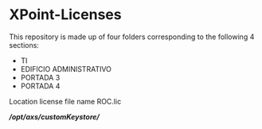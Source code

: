 # XPoint-Licenses

This repository is made up of four folders corresponding to the following 4 sections:

* TI
* EDIFICIO ADMINISTRATIVO
* PORTADA 3
* PORTADA 4

Location license file name ROC.lic

***/opt/axs/customKeystore/***

